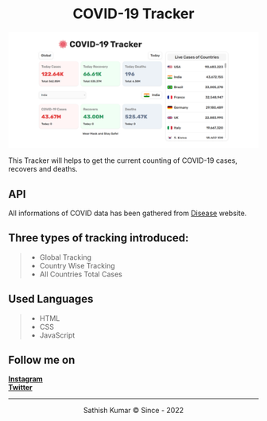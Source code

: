 <h1 align="center">COVID-19 Tracker</h1>

![Screenshot](https://raw.githubusercontent.com/sathishkumar-io/covid-19-tracker-js/main/assets/img/screenshot.png)

This Tracker will helps to get the current counting of COVID-19 cases, recovers and deaths.

## API

All informations of COVID data has been gathered from [Disease](https://disease.sh/, "Disease website") website.

## Three types of tracking introduced:

> - Global Tracking
> - Country Wise Tracking
> - All Countries Total Cases

## Used Languages

> - HTML
> - CSS
> - JavaScript

## Follow me on

[**Instagram**](https://instagram.com/sathishkumar.dev, "My Instagram ID")\
[**Twitter**](https://twitter.com/sathishkumar_io, "My Twitter ID")

<hr>

<p align=center>Sathish Kumar © Since - 2022</p>
